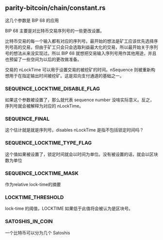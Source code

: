 ## parity-bitcoin/chain/constant.rs

这几个参数是 BIP 68 的应用

BIP 68 主要是对比特币交易序列号的一些更改设置。

比特币交易的每一个输入都有对应的序列号。最开始的想法是矿工应该优先选择序列号高的交易，但由于矿工只会只会选取利益最大化的交易，所以最开始关于序列号的想法从来没实现过。所以 BIP 68 就想把交易输入序列号用作其他用途，并且也预留了一些空间为以后的更改做准备。

交易的 nLockTime 可以用于设置交易的被挖矿的时间。nSequence 则被重新构想用于在指定输出时间被挖矿。这是双向支付通道的基础之一。

### SEQUENCE_LOCKTIME_DISABLE_FLAG
如果这个参数被设置了，那么就代表 sequence number 没啥实际意义。反之，序列号就会被解释为对应的 nLockTime。

### SEQUENCE_FINAL
这个估计就是就是序列号。disables nLockTime 是指不包括锁定时间吗？

### SEQUENCE_LOCKTIME_TYPE_FLAG
这个值如果被设置了，锁定时间就会以时间为单位。没有被设置的话，就会以区块数为单位

### SEQUENCE_LOCKTIME_MASK
作为relative lock-time的摘要

### LOCKTIME_THRESHOLD
lock-time 的阈值，LOCKTIME 如果低于此值将会被认为是区块号。

### SATOSHIS_IN_COIN
一个比特币可以分为几个 Satoshis